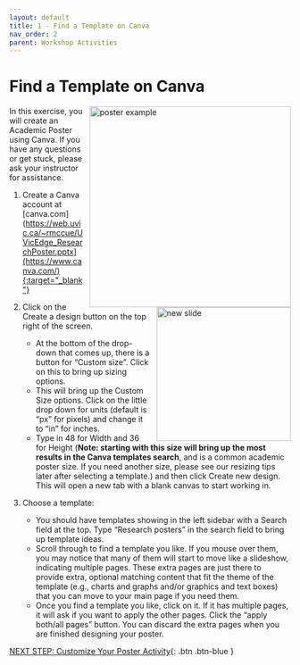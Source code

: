 ```yaml
---
layout: default
title: 1 - Find a Template on Canva
nav_order: 2
parent: Workshop Activities
---
```


# Find a Template on Canva

<img src="images/act-1/0.png" alt="poster example" style="float:right;width:360px;margin-left:10px;">

In this exercise, you will create an Academic Poster using Canva. If you have any questions or get stuck, please ask your instructor for assistance. 

1.  Create a Canva account at 
[canva.com](https://web.uvic.ca/~rmccue/UVicEdge_ResearchPoster.pptx](https://www.canva.com/){:target="_blank"}

    <img src="images/act-1/1.png" alt="new slide" style="float:right;width:240px;margin-left:10px;">

2.  Click on the Create a design button on the top right of the screen.
    - At the bottom of the drop-down that comes up, there is a button for “Custom size”. Click on this to bring up sizing options.
    - This will bring up the Custom Size options. Click on the little drop down for units (default is “px” for pixels) and change it to “in” for inches.
    - Type in 48 for Width and 36 for Height (**Note: starting with this size will bring up the most results in the Canva templates search**, and is a common academic poster size. If you need another size, please see our resizing tips later after selecting a template.) and then click Create new design. This will open a new tab with a blank canvas to start working in. 

3. Choose a template:
   - You should have templates showing in the left sidebar with a Search field at the top. Type “Research posters” in the search field to bring up template ideas. 
   - Scroll through to find a template you like. If you mouse over them, you may notice that many of them will start to move like a slideshow, indicating multiple pages. These extra pages are just there to provide extra, optional matching content that fit the theme of the template (e.g., charts and graphs and/or graphics and text boxes) that you can move to your main page if you need them. 
    - Once you find a template you like, click on it. If it has multiple pages, it will ask if you want to apply the other pages. Click the “apply both/all pages” button. You can discard the extra pages when you are finished designing your poster. 

   

[NEXT STEP: Customize Your Poster Activity](act-2.html){: .btn .btn-blue }
